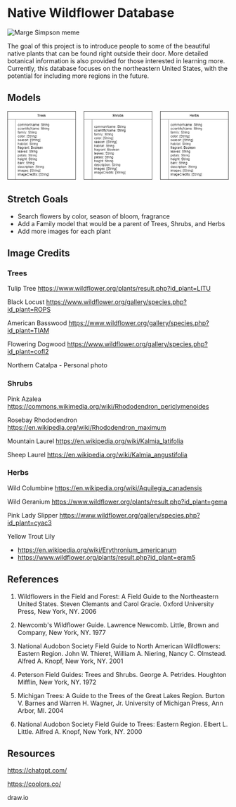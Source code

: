 # Native Wildflower Database

![Marge Simpson meme](https://i.imgur.com/BPdtooA.jpeg)

The goal of this project is to introduce people to some of the beautiful native plants that can be found right outside their door. More detailed botanical information is also provided for those interested in learning more. Currently, this database focuses on the northeastern United States, with the potential for including more regions in the future.

## Models

![Tree shrub and herb models](erd.png)

## Stretch Goals

* Search flowers by color, season of bloom, fragrance
* Add a Family model that would be a parent of Trees, Shrubs, and Herbs
* Add more images for each plant

## Image Credits

### Trees
Tulip Tree
https://www.wildflower.org/plants/result.php?id_plant=LITU

Black Locust
https://www.wildflower.org/gallery/species.php?id_plant=ROPS

American Basswood
https://www.wildflower.org/gallery/species.php?id_plant=TIAM

Flowering Dogwood
https://www.wildflower.org/gallery/species.php?id_plant=cofl2

Northern Catalpa - Personal photo

### Shrubs

Pink Azalea
https://commons.wikimedia.org/wiki/Rhododendron_periclymenoides

Rosebay Rhododendron
https://en.wikipedia.org/wiki/Rhododendron_maximum

Mountain Laurel
https://en.wikipedia.org/wiki/Kalmia_latifolia

Sheep Laurel
https://en.wikipedia.org/wiki/Kalmia_angustifolia

### Herbs

Wild Columbine
https://en.wikipedia.org/wiki/Aquilegia_canadensis

Wild Geranium
https://www.wildflower.org/plants/result.php?id_plant=gema

Pink Lady Slipper
https://www.wildflower.org/gallery/species.php?id_plant=cyac3

Yellow Trout Lily
* https://en.wikipedia.org/wiki/Erythronium_americanum
* https://www.wildflower.org/plants/result.php?id_plant=eram5


## References

1. Wildflowers in the Field and Forest: A Field Guide to the Northeastern United States. Steven Clemants and Carol Gracie. Oxford University Press, New York, NY. 2006

2. Newcomb's Wildflower Guide. Lawrence Newcomb. Little, Brown and Company, New York, NY. 1977

3. National Audobon Society Field Guide to North American Wildflowers: Eastern Region. John W. Thieret, William A. Niering, Nancy C. Olmstead. Alfred A. Knopf, New York, NY. 2001

4. Peterson Field Guides: Trees and Shrubs. George A. Petrides. Houghton Mifflin, New York, NY. 1972

5. Michigan Trees: A Guide to the Trees of the Great Lakes Region. Burton V. Barnes and Warren H. Wagner, Jr. University of Michigan Press, Ann Arbor, MI. 2004

6. National Audobon Society Field Guide to Trees: Eastern Region. Elbert L. Little. Alfred A. Knopf, New York, NY. 2000 

## Resources

https://chatgpt.com/

https://coolors.co/

draw.io





